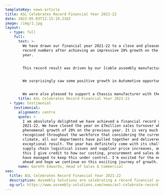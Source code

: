```yaml
---
templateKey: news-article
title: ASL Celebrates Record Financial Year 2021-22
date: 2022-05-03T12:15:19.216Z
image: /img/1.jpg
layout:
  - type: full
    full:
      text: >-
        We have drawn our financial year 2021-22 to a close and pleased to share
        record numbers after achieving an impressive 20% growth on the previous
        year.


        This record result was driven by our [cable assembly manufacturing services](https://www.assembly-solutions.com/cable-assembly) which saw 25 new customers come on board. 


        We surprisingly saw some positive growth in Automotive opportunities this year and were delighted to win a contract for [custom cable assemblies](https://www.assembly-solutions.com/cable-assemblies)contract from an Electric Vehicle Drive Systems manufacturer. This customer approached ASL after they were struggling to keep up with demands and needed additional resource to support their sub-assembly wiring products.


        We were also pleased to support a Chassis manufacturer with their urgent need for prototype vehicle wiring harnesses. They made initial contact with us after experiencing long delays on deliveries with their then current supplier. We successfully stepped up and won this contract after demonstrating our high quality samples and competitive pricing. Their state of the art vehicles are powered by batteries and comprises 4x individual drive wheels with each chassis comprising 4 identical sets of harnesses. It's been an interesting project to work on and we're looking forward to further opportunities with volumes in the region of 1000’s per month.
      title: ASL Celebrates Record Financial Year 2021-22
  - type: testimonial
    testimonial:
      alignment: centre
      quote: >
        I am absolutely delighted we have achieved a financial record year
        2021-22. We have closed the year on £7million sales turnover which is a
        phenomenal growth of 20% on the previous year. It is very much
        recognised throughout the workforce that considering the current
        climate, all our departments have pulled together and delivered an
        exceptional result. The year has definitely come with its challenges of
        supply chain logistical issues and supplier price increases, and with
        this I give credit to how our costing, procurement and sales department
        have managed to keep this under control. I'm excited for the new year
        ahead and hope we continue on this exciting journey of growth.
      name: Gareth Edwards, Head of Sales & Commercial
seo:
  title: ASL Celebrates Record Financial Year 2021-22
  description: Assembly Solutions are celebrating a record financial year 2021-22
  og-url: https://www.assembly-solutions.com/news/asl-celebrate-record-financical-year-2021-22
---
```

